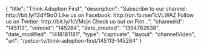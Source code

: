 {
    "title": "Think Adoption First",
    "description": "Subscribe to our channel: http:\/\/bit.ly\/12dY9oO Like us on Facebook: http:\/\/on.fb.me\/1cVLWAZ Follow us on Twitter: http:\/\/bit.ly\/1cVMcjn Check us out on Pint...",
    "channelid": "145113",
    "videoid": "145284",
    "date_created": "1394762638",
    "date_modified": "1418181181",
    "type": "captivate",
    "layout": "channelVideo",
    "url": "\/petco-tv\/think-adoption-first\/145113-145284"
}